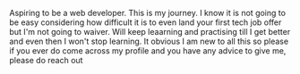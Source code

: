 Aspiring to be a web developer.
This is my journey.
I know it is not going to be easy considering how difficult it is to even land your first tech job offer but I'm not going to waiver.
Will keep leaarning and practising till I get better and even then I won't stop learning.
It obvious I am new to all this so please if you ever do come across my profile and you have any advice to give me, please do reach out
